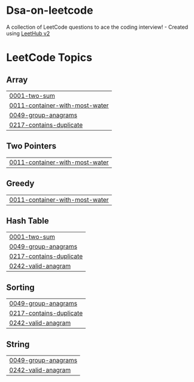 # Dsa-on-leetcode
A collection of LeetCode questions to ace the coding interview! - Created using [LeetHub v2](https://github.com/arunbhardwaj/LeetHub-2.0)

<!---LeetCode Topics Start-->
# LeetCode Topics
## Array
|  |
| ------- |
| [0001-two-sum](https://github.com/fhareed1/Dsa-on-leetcode/tree/master/0001-two-sum) |
| [0011-container-with-most-water](https://github.com/fhareed1/Dsa-on-leetcode/tree/master/0011-container-with-most-water) |
| [0049-group-anagrams](https://github.com/fhareed1/Dsa-on-leetcode/tree/master/0049-group-anagrams) |
| [0217-contains-duplicate](https://github.com/fhareed1/Dsa-on-leetcode/tree/master/0217-contains-duplicate) |
## Two Pointers
|  |
| ------- |
| [0011-container-with-most-water](https://github.com/fhareed1/Dsa-on-leetcode/tree/master/0011-container-with-most-water) |
## Greedy
|  |
| ------- |
| [0011-container-with-most-water](https://github.com/fhareed1/Dsa-on-leetcode/tree/master/0011-container-with-most-water) |
## Hash Table
|  |
| ------- |
| [0001-two-sum](https://github.com/fhareed1/Dsa-on-leetcode/tree/master/0001-two-sum) |
| [0049-group-anagrams](https://github.com/fhareed1/Dsa-on-leetcode/tree/master/0049-group-anagrams) |
| [0217-contains-duplicate](https://github.com/fhareed1/Dsa-on-leetcode/tree/master/0217-contains-duplicate) |
| [0242-valid-anagram](https://github.com/fhareed1/Dsa-on-leetcode/tree/master/0242-valid-anagram) |
## Sorting
|  |
| ------- |
| [0049-group-anagrams](https://github.com/fhareed1/Dsa-on-leetcode/tree/master/0049-group-anagrams) |
| [0217-contains-duplicate](https://github.com/fhareed1/Dsa-on-leetcode/tree/master/0217-contains-duplicate) |
| [0242-valid-anagram](https://github.com/fhareed1/Dsa-on-leetcode/tree/master/0242-valid-anagram) |
## String
|  |
| ------- |
| [0049-group-anagrams](https://github.com/fhareed1/Dsa-on-leetcode/tree/master/0049-group-anagrams) |
| [0242-valid-anagram](https://github.com/fhareed1/Dsa-on-leetcode/tree/master/0242-valid-anagram) |
<!---LeetCode Topics End-->